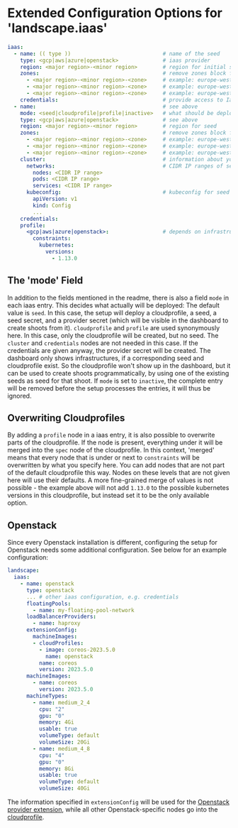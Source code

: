 # Extended Configuration Options for 'landscape.iaas'

```yaml
iaas:
  - name: (( type ))                             # name of the seed
    type: <gcp|aws|azure|openstack>              # iaas provider
    region: <major region>-<minor region>        # region for initial seed
    zones:                                       # remove zones block for Azure
      - <major region>-<minor region>-<zone>     # example: europe-west1-b
      - <major region>-<minor region>-<zone>     # example: europe-west1-c
      - <major region>-<minor region>-<zone>     # example: europe-west1-d
    credentials:                                 # provide access to IaaS layer used for creating resources for shoot clusters
  - name:                                        # see above
    mode: <seed|cloudprofile|profile|inactive>   # what should be deployed
    type: <gcp|aws|azure|openstack>              # see above
    region: <major region>-<minor region>        # region for seed
    zones:                                       # remove zones block for Azure
      - <major region>-<minor region>-<zone>     # example: europe-west1-b
      - <major region>-<minor region>-<zone>     # example: europe-west1-c
      - <major region>-<minor region>-<zone>     # example: europe-west1-d
    cluster:                                     # information about your seed's base cluster
      networks:                                  # CIDR IP ranges of seed cluster
        nodes: <CIDR IP range>
        pods: <CIDR IP range>
        services: <CIDR IP range>
      kubeconfig:                                # kubeconfig for seed cluster
        apiVersion: v1
        kind: Config
        ...
    credentials:
    profile:
      <gcp|aws|azure|openstack>:                 # depends on infrastructure provider
        constraints:
          kubernetes:
            versions:
              - 1.13.0
```

## The 'mode' Field

In addition to the fields mentioned in the readme, there is also a field `mode` in each iaas entry. 
This decides what actually will be deployed:
The default value is `seed`. In this case, the setup will deploy a cloudprofile, a seed, a seed secret, and a provider secret (which will be visible in the dashboard to create shoots from it).
`cloudprofile` and `profile` are used synonymously here. In this case, only the cloudprofile will be created, but no seed. The `cluster` and `credentials` nodes are not needed in this case. If the credentials are given anyway, the provider secret will be created. The dashboard only shows infrastructures, if a corresponding seed and cloudprofile exist. So the cloudprofile won't show up in the dashboard, but it can be used to create shoots programmatically, by using one of the existing seeds as seed for that shoot.
If `mode` is set to `inactive`, the complete entry will be removed before the setup processes the entries, it will thus be ignored.


## Overwriting Cloudprofiles

By adding a `profile` node in a iaas entry, it is also possible to overwrite parts of the cloudprofile. If the node is present, everything under it will be merged into the `spec` node of the cloudprofile. In this context, 'merged' means that every node that is under or next to `constraints` will be overwritten by what you specify here. You can add nodes that are not part of the default cloudprofile this way. Nodes on these levels that are not given here will use their defaults. A more fine-grained merge of values is not possible - the example above will not add `1.13.0` to the possible kubernetes versions in this cloudprofile, but instead set it to be the only available option.


## Openstack

Since every Openstack installation is different, configuring the setup for Openstack needs some additional configuration. See below for an example configuration:

```yaml
landscape:
  iaas:
    - name: openstack
      type: openstack
      ... # other iaas configuration, e.g. credentials
      floatingPools:
        - name: my-floating-pool-network
      loadBalancerProviders:
        - name: haproxy
      extensionConfig:
        machineImages:
        - cloudProfiles:
          - image: coreos-2023.5.0
            name: openstack
          name: coreos
          version: 2023.5.0
      machineImages:
        - name: coreos
          version: 2023.5.0
      machineTypes:
        - name: medium_2_4
          cpu: "2"
          gpu: "0"
          memory: 4Gi
          usable: true
          volumeType: default
          volumeSize: 20Gi
        - name: medium_4_8
          cpu: "4"
          gpu: "0"
          memory: 8Gi
          usable: true
          volumeType: default
          volumeSize: 40Gi
```

The information specified in `extensionConfig` will be used for the [Openstack provider extension](https://github.com/gardener/gardener-extensions/tree/master/controllers/provider-openstack), while all other Openstack-specific nodes go into the [cloudprofile](https://github.com/gardener/gardener/blob/master/example/30-cloudprofile-openstack.yaml).